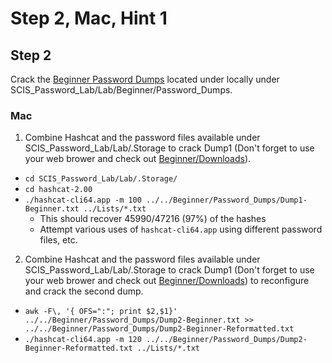# Step 2, Mac, Hint 1  

## Step 2  
Crack the [Beginner Password Dumps](https://github.com/JonZeolla/Lab/tree/PasswordCracking/Beginner/Password_Dumps) located under locally under SCIS_Password_Lab/Lab/Beginner/Password_Dumps.  

### Mac  
1. Combine Hashcat and the password files available under SCIS_Password_Lab/Lab/.Storage to crack Dump1 (Don't forget to use your web brower and check out [Beginner/Downloads](https://github.com/JonZeolla/Lab/tree/PasswordCracking/Beginner/Downloads)).  
  * `cd SCIS_Password_Lab/Lab/.Storage/`  
  * `cd hashcat-2.00`  
  * `./hashcat-cli64.app -m 100 ../../Beginner/Password_Dumps/Dump1-Beginner.txt ../Lists/*.txt`  
    * This should recover 45990/47216 (97%) of the hashes  
    * Attempt various uses of `hashcat-cli64.app` using different password files, etc.  

2. Combine Hashcat and the password files available under SCIS_Password_Lab/Lab/.Storage to crack Dump1 (Don't forget to use your web brower and check out [Beginner/Downloads](https://github.com/JonZeolla/Lab/tree/PasswordCracking/Beginner/Downloads)) to reconfigure and crack the second dump.
  * `awk -F\, '{ OFS=":"; print $2,$1}' ../../Beginner/Password_Dumps/Dump2-Beginner.txt >> ../../Beginner/Password_Dumps/Dump2-Beginner-Reformatted.txt`  
  * `./hashcat-cli64.app -m 120 ../../Beginner/Password_Dumps/Dump2-Beginner-Reformatted.txt ../Lists/*.txt`  

